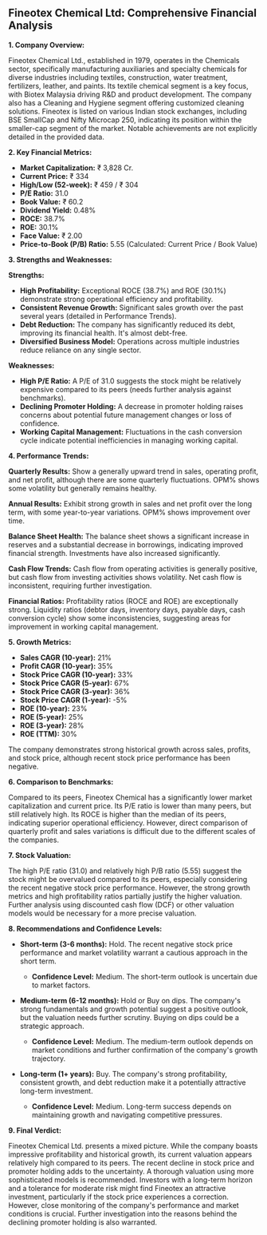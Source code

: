 ## Fineotex Chemical Ltd: Comprehensive Financial Analysis

**1. Company Overview:**

Fineotex Chemical Ltd., established in 1979, operates in the Chemicals sector, specifically manufacturing auxiliaries and specialty chemicals for diverse industries including textiles, construction, water treatment, fertilizers, leather, and paints.  Its textile chemical segment is a key focus, with Biotex Malaysia driving R&D and product development.  The company also has a Cleaning and Hygiene segment offering customized cleaning solutions.  Fineotex is listed on various Indian stock exchanges, including BSE SmallCap and Nifty Microcap 250, indicating its position within the smaller-cap segment of the market.  Notable achievements are not explicitly detailed in the provided data.


**2. Key Financial Metrics:**

* **Market Capitalization:** ₹ 3,828 Cr.
* **Current Price:** ₹ 334
* **High/Low (52-week):** ₹ 459 / ₹ 304
* **P/E Ratio:** 31.0
* **Book Value:** ₹ 60.2
* **Dividend Yield:** 0.48%
* **ROCE:** 38.7%
* **ROE:** 30.1%
* **Face Value:** ₹ 2.00
* **Price-to-Book (P/B) Ratio:** 5.55 (Calculated: Current Price / Book Value)


**3. Strengths and Weaknesses:**

**Strengths:**

* **High Profitability:**  Exceptional ROCE (38.7%) and ROE (30.1%) demonstrate strong operational efficiency and profitability.
* **Consistent Revenue Growth:**  Significant sales growth over the past several years (detailed in Performance Trends).
* **Debt Reduction:** The company has significantly reduced its debt, improving its financial health.  It's almost debt-free.
* **Diversified Business Model:**  Operations across multiple industries reduce reliance on any single sector.


**Weaknesses:**

* **High P/E Ratio:** A P/E of 31.0 suggests the stock might be relatively expensive compared to its peers (needs further analysis against benchmarks).
* **Declining Promoter Holding:** A decrease in promoter holding raises concerns about potential future management changes or loss of confidence.
* **Working Capital Management:**  Fluctuations in the cash conversion cycle indicate potential inefficiencies in managing working capital.


**4. Performance Trends:**

**Quarterly Results:** Show a generally upward trend in sales, operating profit, and net profit, although there are some quarterly fluctuations. OPM% shows some volatility but generally remains healthy.

**Annual Results:**  Exhibit strong growth in sales and net profit over the long term, with some year-to-year variations. OPM% shows improvement over time.

**Balance Sheet Health:**  The balance sheet shows a significant increase in reserves and a substantial decrease in borrowings, indicating improved financial strength.  Investments have also increased significantly.

**Cash Flow Trends:**  Cash flow from operating activities is generally positive, but cash flow from investing activities shows volatility.  Net cash flow is inconsistent, requiring further investigation.

**Financial Ratios:**  Profitability ratios (ROCE and ROE) are exceptionally strong. Liquidity ratios (debtor days, inventory days, payable days, cash conversion cycle) show some inconsistencies, suggesting areas for improvement in working capital management.


**5. Growth Metrics:**

* **Sales CAGR (10-year):** 21%
* **Profit CAGR (10-year):** 35%
* **Stock Price CAGR (10-year):** 33%
* **Stock Price CAGR (5-year):** 67%
* **Stock Price CAGR (3-year):** 36%
* **Stock Price CAGR (1-year):** -5%
* **ROE (10-year):** 23%
* **ROE (5-year):** 25%
* **ROE (3-year):** 28%
* **ROE (TTM):** 30%

The company demonstrates strong historical growth across sales, profits, and stock price, although recent stock price performance has been negative.


**6. Comparison to Benchmarks:**

Compared to its peers, Fineotex Chemical has a significantly lower market capitalization and current price.  Its P/E ratio is lower than many peers, but still relatively high.  Its ROCE is higher than the median of its peers, indicating superior operational efficiency.  However, direct comparison of quarterly profit and sales variations is difficult due to the different scales of the companies.


**7. Stock Valuation:**

The high P/E ratio (31.0) and relatively high P/B ratio (5.55) suggest the stock might be overvalued compared to its peers, especially considering the recent negative stock price performance.  However, the strong growth metrics and high profitability ratios partially justify the higher valuation.  Further analysis using discounted cash flow (DCF) or other valuation models would be necessary for a more precise valuation.


**8. Recommendations and Confidence Levels:**

* **Short-term (3-6 months):** Hold.  The recent negative stock price performance and market volatility warrant a cautious approach in the short term.  
    * **Confidence Level:** Medium.  The short-term outlook is uncertain due to market factors.

* **Medium-term (6-12 months):**  Hold or Buy on dips.  The company's strong fundamentals and growth potential suggest a positive outlook, but the valuation needs further scrutiny.  Buying on dips could be a strategic approach.
    * **Confidence Level:** Medium.  The medium-term outlook depends on market conditions and further confirmation of the company's growth trajectory.

* **Long-term (1+ years):** Buy.  The company's strong profitability, consistent growth, and debt reduction make it a potentially attractive long-term investment.
    * **Confidence Level:** Medium.  Long-term success depends on maintaining growth and navigating competitive pressures.


**9. Final Verdict:**

Fineotex Chemical Ltd. presents a mixed picture.  While the company boasts impressive profitability and historical growth, its current valuation appears relatively high compared to its peers.  The recent decline in stock price and promoter holding adds to the uncertainty.  A thorough valuation using more sophisticated models is recommended.  Investors with a long-term horizon and a tolerance for moderate risk might find Fineotex an attractive investment, particularly if the stock price experiences a correction.  However, close monitoring of the company's performance and market conditions is crucial.  Further investigation into the reasons behind the declining promoter holding is also warranted.
